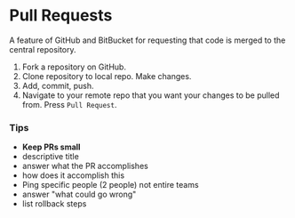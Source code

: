 # Pull Requests
A feature of GitHub and BitBucket for requesting that code is merged to the central repository.

1. Fork a repository on GitHub.
2. Clone repository to local repo. Make changes.
3. Add, commit, push.
4. Navigate to your remote repo that you want your changes to be pulled from. Press `Pull Request`.

### Tips
- **Keep PRs small**
- descriptive title
- answer what the PR accomplishes
- how does it accomplish this
- Ping specific people (2 people) not entire teams
- answer "what could go wrong"
- list rollback steps

